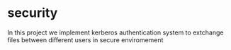 # security
In this project we implement kerberos authentication system to extchange files between different users in secure enviromement 
